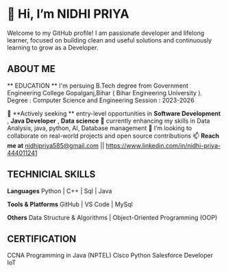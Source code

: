 # 👋 Hi, I’m NIDHI PRIYA

Welcome to my GitHub profile! I am passionate developer and lifelong learner, focused on building clean and useful solutions and continuously learning to grow as a Developer. 

## ABOUT ME

  ** EDUCATION **
  I'm persuing B.Tech degree from Government Engineering College Gopalganj,Bihar ( Bihar Engineering University ).
  Degree : Computer Science and Engineering
  Session : 2023-2026

  👀 **Actively seeking **  entry-level opportunities in **Software Development** , **Java Developer** , **Data science**
  🌱 currently enhancing my skills in Data Analysis, java, python, AI, Database management 
  💞️ I’m looking to collaborate on real-world projects and open source contributions
  📫 **Reach me at**  nidhipriya585@gmail.com  ||  https://www.linkedin.com/in/nidhi-priya-444011241


  ## TECHNICIAL SKILLS

  **Languages**
  Python | C++ | Sql | Java 

  **Tools & Platforms**
  GitHub | VS Code | MySql

  **Others**
  Data Structure & Algorithms | Object-Oriented Programming (OOP)


  ## CERTIFICATION 
  
  CCNA 
  Programming in Java (NPTEL) 
  Cisco 
  Python 
  Salesforce Developer
  IoT


<!---
Nidhipriya55/Nidhipriya55 is a ✨ special ✨ repository because its `README.md` (this file) appears on your GitHub profile.
You can click the Preview link to take a look at your changes.
--->
